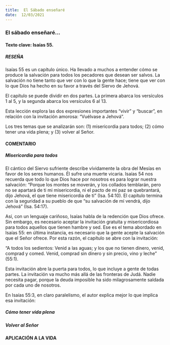 ```yaml
---
title:  El Sábado enseñaré
date:  12/03/2021
---
```


### El sábado enseñaré...

#### Texto clave: Isaías 55.

##### RESEÑA

Isaías 55 es un capítulo único. Ha llevado a muchos a entender cómo se produce la salvación para todos los pecadores que desean ser salvos. La salvación no tiene tanto que ver con lo que la gente hace; tiene que ver con lo que Dios ha hecho en su favor a través del Siervo de Jehová.

El capítulo se puede dividir en dos partes. La primera abarca los versículos 1 al 5, y la segunda abarca los versículos 6 al 13.

Esta lección explora las dos expresiones importantes “vivir” y “buscar”, en relación con la invitación amorosa: “Vuélvase a Jehová”.

Los tres temas que se analizarán son: (1) misericordia para todos; (2) cómo tener una vida plena; y (3) volver al Señor.

#### COMENTARIO

##### Misericordia para todos

El cántico del Siervo sufriente describe vívidamente la obra del Mesías en favor de los seres humanos. Él sufre una muerte vicaria. Isaías 54 nos recuerda que todo lo que Dios hace por nosotros es para lograr nuestra salvación: “Porque los montes se moverán, y los collados temblarán, pero no se apartará de ti mi misericordia, ni el pacto de mi paz se quebrantará, dijo Jehová, el que tiene misericordia de ti” (Isa. 54:10). El capítulo termina con la seguridad a su pueblo de que “su salvación de mí vendrá, dijo Jehová” (Isa. 54:17).

Así, con un lenguaje cariñoso, Isaías habla de la redención que Dios ofrece. Sin embargo, es necesario aceptar la invitación gratuita y misericordiosa para todos aquellos que tienen hambre y sed. Ese es el tema abordado en Isaías 55: en última instancia, es necesario que la gente acepte la salvación que el Señor ofrece. Por esta razón, el capítulo se abre con la invitación:

“A todos los sedientos: Venid a las aguas; y los que no tienen dinero, venid, comprad y comed. Venid, comprad sin dinero y sin precio, vino y leche” (55:1).

Esta invitación abre la puerta para todos, lo que incluye a gente de todas partes. La invitación va mucho más allá de las fronteras de Judá. Nadie necesita pagar, porque la deuda imposible ha sido milagrosamente saldada por cada uno de nosotros.

En Isaías 55:3, en claro paralelismo, el autor explica mejor lo que implica esa invitación:

##### Cómo tener vida plena

##### Volver al Señor

#### APLICACIÓN A LA VIDA
